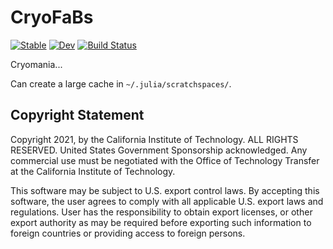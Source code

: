 # CryoFaBs

[![Stable](https://img.shields.io/badge/docs-stable-blue.svg)](https://hsgg.github.io/CryoFaBs.jl/stable)
[![Dev](https://img.shields.io/badge/docs-dev-blue.svg)](https://hsgg.github.io/CryoFaBs.jl/dev)
[![Build Status](https://github.com/hsgg/CryoFaBs.jl/workflows/CI/badge.svg)](https://github.com/hsgg/CryoFaBs.jl/actions)

Cryomania...

Can create a large cache in `~/.julia/scratchspaces/`.


## Copyright Statement

Copyright 2021, by the California Institute of Technology. ALL RIGHTS
RESERVED. United States Government Sponsorship acknowledged. Any commercial
use must be negotiated with the Office of Technology Transfer at the
California Institute of Technology.

This software may be subject to U.S. export control laws. By accepting this
software, the user agrees to comply with all applicable U.S. export laws and
regulations. User has the responsibility to obtain export licenses, or other
export authority as may be required before exporting such information to
foreign countries or providing access to foreign persons.

